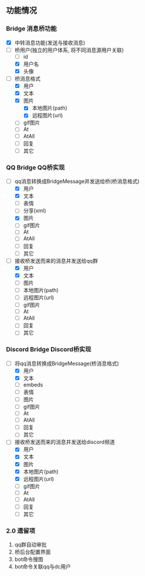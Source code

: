 ## 功能情况

### Bridge 消息桥功能

- [x] 中转消息功能(发送与接收消息)
- [ ] 桥用户(独立的用户体系, 将不同消息源用户关联)
   - [ ] id
   - [x] 用户名
   - [x] 头像
- [ ] 桥消息格式
   - [x] 用户
   - [x] 文本
   - [x] 图片
      - [x] 本地图片(path)
      - [x] 远程图片(url)
   - [ ] gif图片
   - [ ] At
   - [ ] AtAll
   - [ ] 回复
   - [ ] 其它

### QQ Bridge QQ桥实现
 - [ ] qq消息转换成BridgeMessage并发送给桥(桥消息格式)
     - [x] 用户
     - [x] 文本
     - [ ] 表情
     - [ ] 分享(xml)
     - [x] 图片
     - [ ] gif图片
     - [ ] At
     - [ ] AtAll
     - [ ] 回复
     - [ ] 其它
 - [ ] 接收桥发送而来的消息并发送给qq群
     - [x] 用户
     - [x] 文本
     - [ ] 图片
      - [ ] 本地图片(path)
      - [ ] 远程图片(url)
     - [ ] gif图片
     - [ ] At
     - [ ] AtAll
     - [ ] 回复
     - [ ] 其它

### Discord Bridge Discord桥实现
 - [ ] 将qq消息转换成BridgeMessage(桥消息格式)
     - [x] 用户
     - [x] 文本
     - [ ] embeds
     - [ ] 表情
     - [ ] 图片
     - [ ] gif图片
     - [ ] At
     - [ ] AtAll
     - [ ] 回复
     - [ ] 其它
 - [ ] 接收桥发送而来的消息并发送给discord频道
     - [x] 用户
     - [x] 文本
     - [x] 图片
      - [x] 本地图片(path)
      - [x] 远程图片(url)
     - [ ] gif图片
     - [ ] At
     - [ ] AtAll
     - [ ] 回复
     - [ ] 其它

### 2.0 遗留项
1. qq群自动审批
2. 桥后台配置界面
2. bot命令搜图
2. bot命令关联qq与dc用户
